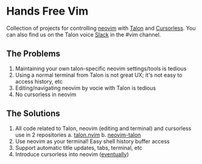 # Hands Free Vim 

Collection of projects for controlling [neovim](https://neovim.io/) with [Talon](https://talonvoice.com/) and [Cursorless](https://github.com/cursorless-dev/cursorless). You can also find us on the Talon voice [Slack](https://talonvoice.com/chat) in the #vim channel.

## The Problems

1. Maintaining your own talon-specific neovim settings/tools is tedious
2. Using a normal terminal from Talon is not great UX; it's not easy to access history, etc
3. Editing/navigating neovim by vocie with Talon is tedious
4. No cursorless in neovim

## The Solutions

1. All code related to Talon, neovim (editing and terminal) and cursorless use in 2 repositories
   a. [talon.nvim](https://github.com/hands-free-vim/talon.nvim)
   b. [neovim-talon](https://github.com/hands-free-vim/neovim-talon)
3. Use neovim as your terminal! Easy shell history buffer access
4. Support automatic title updates, tabs, terminal, etc
5. Introduce cursorless into neovim ([eventually](https://github.com/cursorless-dev/cursorless/pull/2256))

